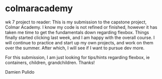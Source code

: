 # colmaracademy
wk 7 project
to reader:
This is my submission to the capstone project, Colmar Academy.
I know my code is not refined or finished, however it has taken me time to get 
the fundamentals down regarding flexbox.  Things finally started clicking last week, 
and I am happy with the overall course. I will continue to practice and start up my own
projects, and work on them over the summer. After which, I will see if I want to pursue 
dev more.

For this submission, I am just looking for tips/hints regarding flexbox, ie containers, children, grandchildren.
Thanks!

Damien Pulido
